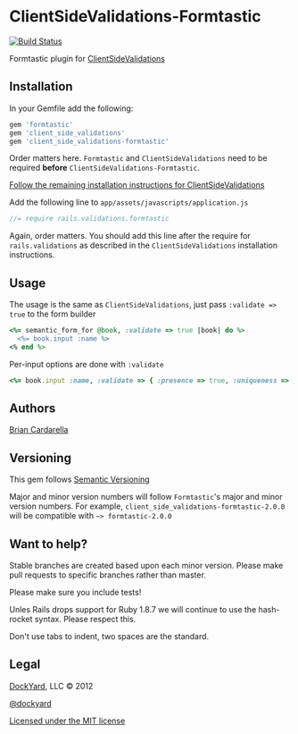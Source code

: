 # ClientSideValidations-Formtastic #

[![Build Status](http://travis-ci.org/dockyard/client_side_validations-formtastic.png)](http://travis-ci.org/dockyard/client_side_validations-formtastic)

Formtastic plugin for [ClientSideValidations](https://github.com/bcardarella/client_side_validations)

## Installation ##

In your Gemfile add the following:

```ruby
gem 'formtastic'
gem 'client_side_validations'
gem 'client_side_validations-formtastic'
```

Order matters here. `Formtastic` and `ClientSideValidations` need to be
required **before** `ClientSideValidations-Formtastic`.

[Follow the remaining installation instructions for ClientSideValidations](https://github.com/bcardarella/client_side_validations/README.markdown)

Add the following line to `app/assets/javascripts/application.js`

```javascript
//= require rails.validations.formtastic
```

Again, order matters. You should add this line after the require for `rails.validations` as described in the `ClientSideValidations` installation instructions.

## Usage ##

The usage is the same as `ClientSideValidations`, just pass `:validate => true` to the form builder

```ruby
<%= semantic_form_for @book, :validate => true |book| do %>
  <%= book.input :name %>
<% end %>
```

Per-input options are done with `:validate`

```ruby
<%= book.input :name, :validate => { :presence => true, :uniqueness => false }
```

## Authors ##

[Brian Cardarella](http://twitter.com/bcardarella)

## Versioning ##

This gem follows [Semantic Versioning](http://semver.org)

Major and minor version numbers will follow `Formtastic`'s major and
minor version numbers. For example,
`client_side_validations-formtastic-2.0.0` will be compatible with
`~> formtastic-2.0.0`

## Want to help? ##

Stable branches are created based upon each minor version. Please make
pull requests to specific branches rather than master.

Please make sure you include tests!

Unles Rails drops support for Ruby 1.8.7 we will continue to use the
hash-rocket syntax. Please respect this.

Don't use tabs to indent, two spaces are the standard.

## Legal ##

[DockYard](http://dockyard.com), LLC &copy; 2012

[@dockyard](http://twitter.com/dockyard)

[Licensed under the MIT license](http://www.opensource.org/licenses/mit-license.php)
